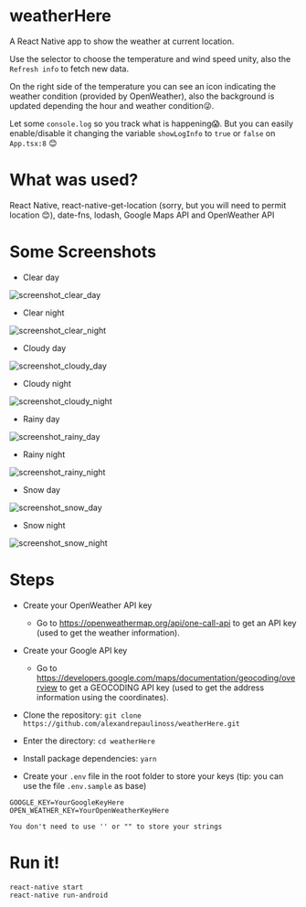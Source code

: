# weatherHere

A React Native app to show the weather at current location.

Use the selector to choose the temperature and wind speed unity, also the `Refresh info` to fetch new data.

On the right side of the temperature you can see an icon indicating the weather condition (provided by OpenWeather), also the background is updated depending the hour and weather condition😜.

Let some `console.log` so you track what is happening😱. But you can easily enable/disable it changing the variable `showLogInfo` to `true` or `false` on `App.tsx:8` 😊

# What was used?

React Native, react-native-get-location (sorry, but you will need to permit location 😊), date-fns, lodash, Google Maps API and OpenWeather API

# Some Screenshots

- Clear day

![screenshot_clear_day](https://user-images.githubusercontent.com/20016457/177051612-b242a748-2ca3-45f1-8065-e56d9336af4d.png)

- Clear night

![screenshot_clear_night](https://user-images.githubusercontent.com/20016457/177051633-ea4d9a2f-e342-4056-8871-ede47d698a2a.png)

- Cloudy day

![screenshot_cloudy_day](https://user-images.githubusercontent.com/20016457/177051636-7ba858f7-c672-47ab-a249-64c3682acd8e.png)

- Cloudy night

![screenshot_cloudy_night](https://user-images.githubusercontent.com/20016457/177051640-be848546-b31b-400d-9a6f-0f4b13bce6ec.png)

- Rainy day

![screenshot_rainy_day](https://user-images.githubusercontent.com/20016457/177051642-4c242852-e457-4ce8-a886-06747f5db9f7.png)

- Rainy night

![screenshot_rainy_night](https://user-images.githubusercontent.com/20016457/177051643-3f3d2f11-1d60-4750-92a5-0b7749cde2d0.png)

- Snow day

![screenshot_snow_day](https://user-images.githubusercontent.com/20016457/177051645-9383634b-1d14-4730-a545-40983ea6401b.png)

- Snow night

![screenshot_snow_night](https://user-images.githubusercontent.com/20016457/177051647-bbe0acf4-fc83-4130-83a4-3fe3e213960d.png)

# Steps

- Create your OpenWeather API key

  - Go to https://openweathermap.org/api/one-call-api to get an API key (used to get the weather information).

- Create your Google API key

  - Go to https://developers.google.com/maps/documentation/geocoding/overview to get a GEOCODING API key (used to get the address information using the coordinates).

- Clone the repository: `git clone https://github.com/alexandrepaulinoss/weatherHere.git`

- Enter the directory: `cd weatherHere`

- Install package dependencies: `yarn`

- Create your `.env` file in the root folder to store your keys (tip: you can use the file `.env.sample` as base)

```
GOOGLE_KEY=YourGoogleKeyHere
OPEN_WEATHER_KEY=YourOpenWeatherKeyHere
```

`You don't need to use '' or "" to store your strings`

# Run it!

    react-native start
    react-native run-android
